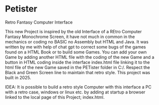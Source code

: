 # Petister

Retro Fantasy Computer Interface

This new Project is inspired by the old Interface of a REtro Computer Fantasy Monochrome Screen, it have not much in common in the mechanics or coding no BASIC no Assembly but HTML and Java.
It was written by me with help of chat gpt to correct some bugs of the games found on a HTML Book or to build some Games. You can add your own Game by adding another HTML file with the coding of the 
new Game and a button in HTML coding inside the interface index.html file linking it to the html file of the new Game saved in the PETister folder in C:/. Respect the Black and Green Screen line to 
maintain that retro style. This project was built in 2025.

IDEA: It is possible to build a retro style Computer with this interface a PC with a retro case, windows or linux etc. by adding at startup a browser linked to the local page of this Project; index.html.
